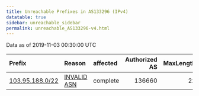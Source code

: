 ```yaml
---
title: Unreachable Prefixes in AS133296 (IPv4)
datatable: true
sidebar: unreachable_sidebar
permalink: unreachable_AS133296-v4.html
---
```


Data as of 2019-11-03 00:30:00 UTC


<div class="datatable-begin"></div>

| Prefix                                                   | Reason                                                                                                  | affected   |   Authorized AS |   MaxLength | Anchor                                       |   unreachable /24s |
|:---------------------------------------------------------|:--------------------------------------------------------------------------------------------------------|:-----------|----------------:|------------:|:---------------------------------------------|-------------------:|
| [103.95.188.0/22](https://stat.ripe.net/103.95.188.0/22) | [INVALID ASN](https://rpki-validator.ripe.net/announcement-preview?asn=AS133296&prefix=103.95.188.0/22) | complete   |          136660 |          22 | [APNIC](unreachable_APNIC_RPKI_Root-v4.html) |                  4 |

<div class="datatable-end"></div>